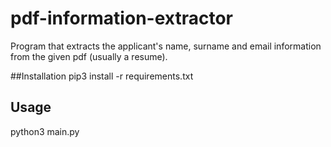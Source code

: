 # pdf-information-extractor
Program that extracts the applicant's name, surname and email information from the given pdf (usually a resume).

##Installation
pip3 install -r requirements.txt

## Usage
python3 main.py <pdf-file-to-extract>
